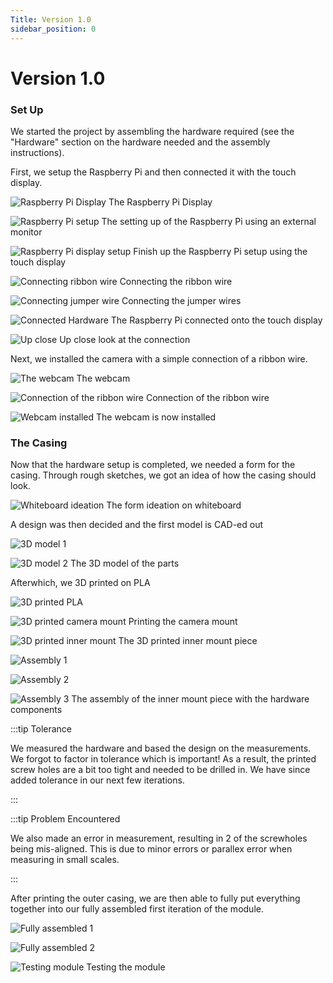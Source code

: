 ```yaml
---
Title: Version 1.0
sidebar_position: 0
---
```


# Version 1.0

### Set Up

We started the project by assembling the hardware required (see the "Hardware" section on the hardware needed and the assembly instructions).

First, we setup the Raspberry Pi and then connected it with the touch display.

![Raspberry Pi Display](../../../static/img/v1-0/1-0-1.jpg)
The Raspberry Pi Display

![Raspberry Pi setup](../../../static/img/v1-0/1-0-7.jpg)
The setting up of the Raspberry Pi using an external monitor

![Raspberry Pi display setup](../../../static/img/v1-0/1-0-8.jpg)
Finish up the Raspberry Pi setup using the touch display

![Connecting ribbon wire](../../../static/img/v1-0/1-0-9.jpg)
Connecting the ribbon wire

![Connecting jumper wire](../../../static/img/v1-0/1-0-10.jpg)
Connecting the jumper wires

![Connected Hardware](../../../static/img/v1-0/1-0-2.jpg)
The Raspberry Pi connected onto the touch display

![Up close](../../../static/img/v1-0/1-0-3.jpg)
Up close look at the connection

Next, we installed the camera with a simple connection of a ribbon wire.

![The webcam](../../../static/img/v1-0/1-0-4.jpg)
The webcam

![Connection of the ribbon wire](../../../static/img/v1-0/1-0-11.jpg)
Connection of the ribbon wire

![Webcam installed](../../../static/img/v1-0/1-0-12.jpg)
The webcam is now installed

### The Casing

Now that the hardware setup is completed, we needed a form for the casing. Through rough sketches, we got an idea of how the casing should look.

![Whiteboard ideation](../../../static/img/v1-0/1-0-6.jpg)
The form ideation on whiteboard

A design was then decided and the first model is CAD-ed out

![3D model 1](../../../static/img/v1-0/1-0-22.png)

![3D model 2](../../../static/img/v1-0/1-0-23.png)
The 3D model of the parts

Afterwhich, we 3D printed on PLA

![3D printed PLA](../../../static/img/v1-0/1-0-17.jpg)

![3D printed camera mount](../../../static/img/v1-0/1-0-18.jpg)
Printing the camera mount

![3D printed inner mount](../../../static/img/v1-0/1-0-13.jpg)
The 3D printed inner mount piece

![Assembly 1](../../../static/img/v1-0/1-0-14.jpg)

![Assembly 2](../../../static/img/v1-0/1-0-15.jpg)

![Assembly 3](../../../static/img/v1-0/1-0-16.jpg)
The assembly of the inner mount piece with the hardware components

:::tip Tolerance

We measured the hardware and based the design on the measurements. We forgot to factor in tolerance which is important! As a result, the printed screw holes are a bit too tight and needed to be drilled in. We have since added tolerance in our next few iterations.

:::

:::tip Problem Encountered

We also made an error in measurement, resulting in 2 of the screwholes being mis-aligned. This is due to minor errors or parallex error when measuring in small scales.

:::

After printing the outer casing, we are then able to fully put everything together into our fully assembled first iteration of the module.

![Fully assembled 1](../../../static/img/v1-0/1-0-19.jpg)

![Fully assembled 2](../../../static/img/v1-0/1-0-20.jpg)

![Testing module](../../../static/img/v1-0/1-0-21.jpg)
Testing the module
